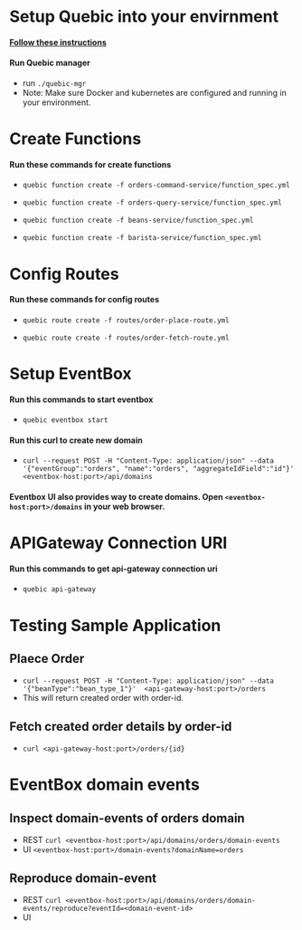# Setup Quebic into your envirnment
#### [Follow these instructions](https://github.com/quebic-source/quebic#getting-started)
#### Run Quebic manager
* run `./quebic-mgr`
* Note: Make sure Docker and  kubernetes are configured and running in your environment.

# Create Functions
#### Run these commands for create functions
* `quebic function create -f orders-command-service/function_spec.yml`

* `quebic function create -f orders-query-service/function_spec.yml`

* `quebic function create -f beans-service/function_spec.yml`

* `quebic function create -f barista-service/function_spec.yml`

# Config Routes
#### Run these commands for config routes
* `quebic route create -f routes/order-place-route.yml`

* `quebic route create -f routes/order-fetch-route.yml`

# Setup EventBox
#### Run this commands to start eventbox
* `quebic eventbox start`

#### Run this curl to create new domain 
* `curl --request POST -H "Content-Type: application/json" --data '{"eventGroup":"orders", "name":"orders", "aggregateIdField":"id"}'  <eventbox-host:port>/api/domains`

#### Eventbox UI also provides way to create domains. Open `<eventbox-host:port>/domains` in your web browser.

# APIGateway Connection URI
#### Run this commands to get api-gateway connection uri
* `quebic api-gateway`

# Testing Sample Application
## Plaece Order 
* `curl --request POST -H "Content-Type: application/json" --data '{"beanType":"bean_type_1"}'  <api-gateway-host:port>/orders`
* This will return created order with order-id.

## Fetch created order details by order-id
* `curl <api-gateway-host:port>/orders/{id}`

# EventBox domain events
## Inspect domain-events of orders domain 
* REST `curl <eventbox-host:port>/api/domains/orders/domain-events`
* UI `<eventbox-host:port>/domain-events?domainName=orders`

## Reproduce domain-event
* REST `curl <eventbox-host:port>/api/domains/orders/domain-events/reproduce?eventId=<domain-event-id>`
* UI
